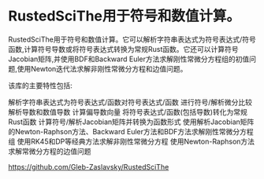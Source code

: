 # RustedSciThe用于符号和数值计算。

RustedSciThe用于符号和数值计算。它可以解析字符串表达式为符号表达式/符号函数,计算符号导数或将符号表达式转换为常规Rust函数。它还可以计算符号Jacobian矩阵,并使用BDF和Backward Euler方法求解刚性常微分方程组的初值问题,使用Newton迭代法求解非刚性常微分方程和边值问题。

该库的主要特性包括:

解析字符串表达式为符号表达式/函数对符号表达式/函数
进行符号/解析微分比较解析导数和数值导数
计算偏导数向量
将符号表达式/函数(包括导数)转化为常规Rust函数
计算符号/解析Jacobian矩阵并转换为函数形式
使用解析Jacobian矩阵的Newton-Raphson方法、Backward Euler方法和BDF方法求解刚性常微分方程组
使用RK45和DP等经典方法求解非刚性常微分方程
使用Newton-Raphson方法求解常微分方程的边值问题

https://github.com/Gleb-Zaslavsky/RustedSciThe